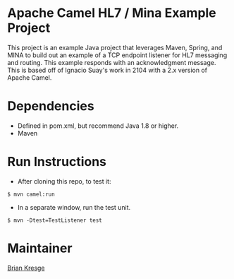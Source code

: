 # Apache Camel HL7 / Mina Example Project
This project is an example Java project that leverages Maven, Spring, and MINA to build out an example of a TCP endpoint listener for HL7 messaging and routing.  This example responds with an acknowledgment message.  This is based off of Ignacio Suay's work in 2104 with a 2.x version of Apache Camel.

# Dependencies
* Defined in pom.xml, but recommend Java 1.8 or higher.
* Maven

# Run Instructions
* After cloning this repo, to test it:
```
$ mvn camel:run
```
* In a separate window, run the test unit.
```
$ mvn -Dtest=TestListener test
```
# Maintainer
[Brian Kresge](mailto:brian.kresge@gmail.com)